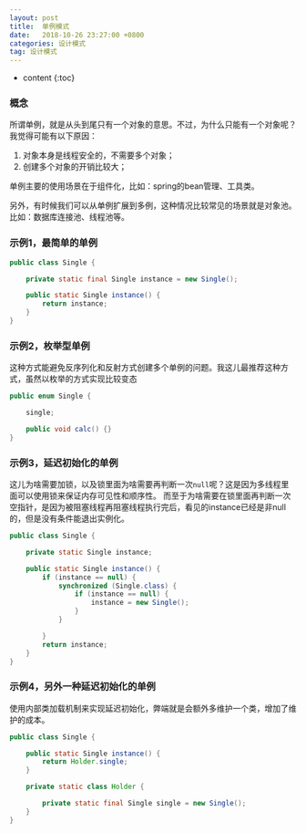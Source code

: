 ```yaml
---
layout: post
title:  单例模式
date:   2018-10-26 23:27:00 +0800
categories: 设计模式
tag: 设计模式
---
```


* content
{:toc}

### 概念

所谓单例，就是从头到尾只有一个对象的意思。不过，为什么只能有一个对象呢？我觉得可能有以下原因：

1. 对象本身是线程安全的，不需要多个对象；
2. 创建多个对象的开销比较大；

单例主要的使用场景在于组件化，比如：spring的bean管理、工具类。

另外，有时候我们可以从单例扩展到多例，这种情况比较常见的场景就是对象池。比如：数据库连接池、线程池等。

### 示例1，最简单的单例

```java
public class Single {

    private static final Single instance = new Single();

    public static Single instance() {
        return instance;
    }
}
```

### 示例2，枚举型单例

这种方式能避免反序列化和反射方式创建多个单例的问题。我这儿最推荐这种方式，虽然以枚举的方式实现比较变态

```java
public enum Single {

    single;

    public void calc() {}
}
```

### 示例3，延迟初始化的单例

这儿为啥需要加锁，以及锁里面为啥需要再判断一次`null`呢？这是因为多线程里面可以使用锁来保证内存可见性和顺序性。
而至于为啥需要在锁里面再判断一次空指针，是因为被阻塞线程再阻塞线程执行完后，看见的instance已经是非null的，但是没有条件能退出实例化。

```java
public class Single {

    private static Single instance;

    public static Single instance() {
        if (instance == null) {
            synchronized (Single.class) {
                if (instance == null) {
                    instance = new Single();
                }
            }

        }
        return instance;
    }
}
```

### 示例4，另外一种延迟初始化的单例

使用内部类加载机制来实现延迟初始化，弊端就是会额外多维护一个类，增加了维护的成本。

```java
public class Single {

    public static Single instance() {
        return Holder.single;
    }

    private static class Holder {

        private static final Single single = new Single();
    }
}
```